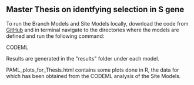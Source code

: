 ## Master Thesis on identfying selection in S gene

To run the Branch Models and Site Models locally, download the code from [GitHub](https://github.com/shawchand/MScThesis) and in terminal navigate to the directories where the models are defined and run the following command:

CODEML


Results are generated in the "results" folder under each model.


PAML_plots_for_Thesis.html contains some plots done in R, the data for which has been obtained from the CODEML analysis of the Site Models.

